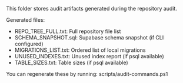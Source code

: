 This folder stores audit artifacts generated during the repository audit.

Generated files:
- REPO_TREE_FULL.txt: Full repository file list
- SCHEMA_SNAPSHOT.sql: Supabase schema snapshot (if CLI configured)
- MIGRATIONS_LIST.txt: Ordered list of local migrations
- UNUSED_INDEXES.txt: Unused index report (if psql available)
- TABLE_SIZES.txt: Table sizes (if psql available)

You can regenerate these by running: scripts/audit-commands.ps1

